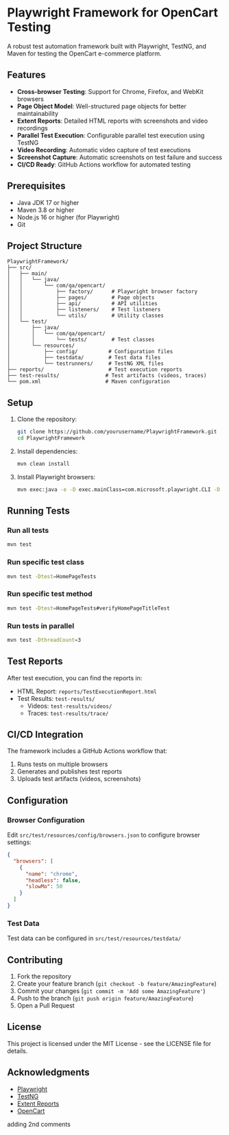 # Playwright Framework for OpenCart Testing

A robust test automation framework built with Playwright, TestNG, and Maven for testing the OpenCart e-commerce platform.

## Features

- **Cross-browser Testing**: Support for Chrome, Firefox, and WebKit browsers
- **Page Object Model**: Well-structured page objects for better maintainability
- **Extent Reports**: Detailed HTML reports with screenshots and video recordings
- **Parallel Test Execution**: Configurable parallel test execution using TestNG
- **Video Recording**: Automatic video capture of test executions
- **Screenshot Capture**: Automatic screenshots on test failure and success
- **CI/CD Ready**: GitHub Actions workflow for automated testing

## Prerequisites

- Java JDK 17 or higher
- Maven 3.8 or higher
- Node.js 16 or higher (for Playwright)
- Git

## Project Structure

```
PlaywrightFramework/
├── src/
│   ├── main/
│   │   └── java/
│   │       └── com/qa/opencart/
│   │           ├── factory/      # Playwright browser factory
│   │           ├── pages/        # Page objects
│   │           ├── api/          # API utilities
│   │           ├── listeners/    # Test listeners
│   │           └── utils/        # Utility classes
│   └── test/
│       ├── java/
│       │   └── com/qa/opencart/
│       │       └── tests/        # Test classes
│       └── resources/
│           ├── config/          # Configuration files
│           ├── testdata/        # Test data files
│           └── testrunners/     # TestNG XML files
├── reports/                     # Test execution reports
├── test-results/               # Test artifacts (videos, traces)
└── pom.xml                     # Maven configuration
```

## Setup

1. Clone the repository:
   ```bash
   git clone https://github.com/yourusername/PlaywrightFramework.git
   cd PlaywrightFramework
   ```

2. Install dependencies:
   ```bash
   mvn clean install
   ```

3. Install Playwright browsers:
   ```bash
   mvn exec:java -e -D exec.mainClass=com.microsoft.playwright.CLI -D exec.args="install"
   ```

## Running Tests

### Run all tests
```bash
mvn test
```

### Run specific test class
```bash
mvn test -Dtest=HomePageTests
```

### Run specific test method
```bash
mvn test -Dtest=HomePageTests#verifyHomePageTitleTest
```

### Run tests in parallel
```bash
mvn test -DthreadCount=3
```

## Test Reports

After test execution, you can find the reports in:
- HTML Report: `reports/TestExecutionReport.html`
- Test Results: `test-results/`
  - Videos: `test-results/videos/`
  - Traces: `test-results/trace/`

## CI/CD Integration

The framework includes a GitHub Actions workflow that:
1. Runs tests on multiple browsers
2. Generates and publishes test reports
3. Uploads test artifacts (videos, screenshots)

## Configuration

### Browser Configuration
Edit `src/test/resources/config/browsers.json` to configure browser settings:
```json
{
  "browsers": [
    {
      "name": "chrome",
      "headless": false,
      "slowMo": 50
    }
  ]
}
```

### Test Data
Test data can be configured in `src/test/resources/testdata/`

## Contributing

1. Fork the repository
2. Create your feature branch (`git checkout -b feature/AmazingFeature`)
3. Commit your changes (`git commit -m 'Add some AmazingFeature'`)
4. Push to the branch (`git push origin feature/AmazingFeature`)
5. Open a Pull Request

## License

This project is licensed under the MIT License - see the LICENSE file for details.

## Acknowledgments

- [Playwright](https://playwright.dev/)
- [TestNG](https://testng.org/)
- [Extent Reports](https://www.extentreports.com/)
- [OpenCart](https://www.opencart.com/) 



adding 2nd comments